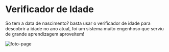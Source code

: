 # Verificador de Idade

So tem a data de nascimento? basta usar o verificador de idade para descobrir a idade no ano atual, foi um sistema muito engenhoso que serviu de grande aprendizagem aproveitem! 

![foto-page](https://i.imgur.com/mX99Vby.png)